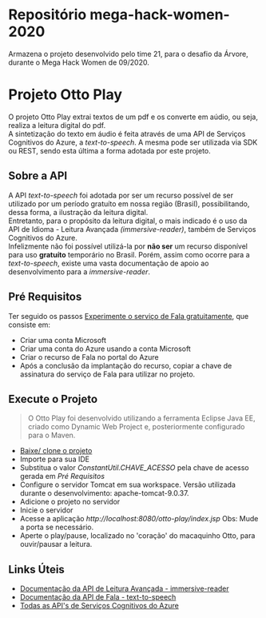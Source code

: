 # Repositório mega-hack-women-2020
 Armazena o projeto desenvolvido pelo time 21, para o desafio da Árvore, durante o Mega Hack Women de 09/2020.

# Projeto Otto Play

O projeto Otto Play extrai textos de um pdf e os converte em aúdio, ou seja, realiza a leitura digital do pdf.</br>
A sintetização do texto em áudio é feita através de uma API de Serviços Cognitivos do Azure, a *text-to-speech*. 
A mesma pode ser utilizada via SDK ou REST, sendo esta última a forma adotada por este projeto.

## Sobre a API

A API *text-to-speech* foi adotada por ser um recurso possível de ser utilizado por um período gratuíto em nossa região (Brasil), possibilitando, dessa forma, a ilustração da leitura digital.</br>
Entretanto, para o propósito da leitura digital, o mais indicado é o uso da API de Idioma - Leitura Avançada *(immersive-reader)*, também de Serviços Cognitivos do Azure.</br>
Infelizmente não foi possível utilizá-la por **não ser** um recurso disponível para uso **gratuíto** temporário no Brasil. Porém, assim como ocorre para a *text-to-speech*, existe uma vasta documentação de apoio ao desenvolvimento para a *immersive-reader*.

## Pré Requisitos

Ter seguido os passos [Experimente o serviço de Fala gratuitamente](https://docs.microsoft.com/pt-br/azure/cognitive-services/speech-service/overview#try-the-speech-service-for-free), que consiste em:
  * Criar uma conta Microsoft
  * Criar uma conta do Azure usando a conta Microsoft
  * Criar o recurso de Fala no portal do Azure 
  * Após a conclusão da implantação do recurso, copiar a chave de assinatura do serviço de Fala para utilizar no projeto.

## Execute o Projeto

> O Otto Play foi desenvolvido utilizando a ferramenta Eclipse Java EE, criado como Dynamic Web Project e, posteriormente configurado para o Maven.

* [Baixe/ clone o projeto](https://github.com/Gerusa/mega-hack-women-2020.git)
* Importe para sua IDE
* Substitua o valor *ConstantUtil.CHAVE_ACESSO* pela chave de acesso gerada em *Pré Requisitos*
* Configure o servidor Tomcat em sua workspace. Versão utilizada durante o desenvolvimento: apache-tomcat-9.0.37.
* Adicione o projeto no servidor
* Inicie o servidor
* Acesse a aplicação *http://localhost:8080/otto-play/index.jsp* Obs: Mude a porta se necessário.
* Aperte o play/pause, localizado no 'coração' do macaquinho Otto, para ouvir/pausar a leitura. 

## Links Úteis
- [Documentação da API de Leitura Avançada - immersive-reader](https://docs.microsoft.com/pt-br/azure/cognitive-services/immersive-reader/overview)
- [Documentação da API de Fala - text-to-speech](https://docs.microsoft.com/pt-br/azure/cognitive-services/speech-service/text-to-speech)
- [Todas as API's de Serviços Cognitivos do Azure](https://azure.microsoft.com/pt-br/services/cognitive-services/#api)